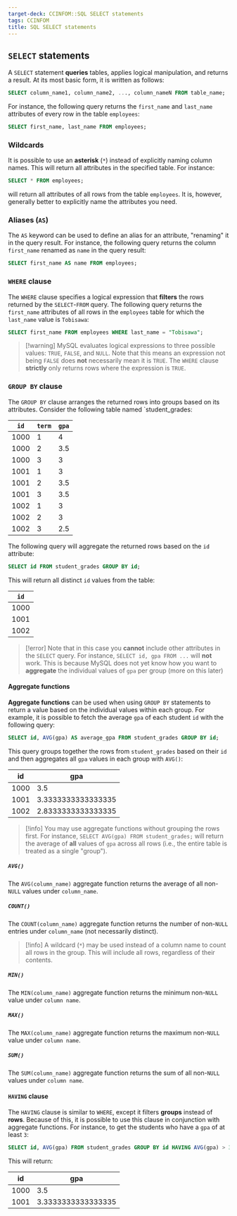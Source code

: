 ```yaml
---
target-deck: CCINFOM::SQL SELECT statements
tags: CCINFOM
title: SQL SELECT statements
---
```


## `SELECT` statements

A `SELECT` statement **queries** tables, applies logical manipulation, and returns a result. At its most basic form, it is written as follows:

```sql
SELECT column_name1, column_name2, ..., column_nameN FROM table_name;
```

For instance, the following query returns the `first_name` and `last_name` attributes of every row in the table `employees`:

```sql
SELECT first_name, last_name FROM employees;
```

<!--ID: 1728391428978-->

### Wildcards

It is possible to use an **asterisk** (`*`) instead of explicitly naming column names. This will return all attributes in the specified table. For instance:

```sql
SELECT * FROM employees;
```

will return all attributes of all rows from the table `employees`. It is, however, generally better to explicitly name the attributes you need.

<!--ID: 1728391428996-->

### Aliases (`AS`)

The `AS` keyword can be used to define an alias for an attribute, "renaming" it in the query result. For instance, the following query returns the column `first_name` renamed as `name` in the query result:

```sql
SELECT first_name AS name FROM employees;
```

<!--ID: 1728391429007-->

### `WHERE` clause

The `WHERE` clause specifies a logical expression that **filters** the rows returned by the `SELECT`-`FROM` query. The following query returns the `first_name` attributes of all rows in the `employees` table for which the `last_name` value is `Tobisawa`:

```sql
SELECT first_name FROM employees WHERE last_name = "Tobisawa";
```

>[!warning] MySQL evaluates logical expressions to three possible values: `TRUE`, `FALSE`, and `NULL`.
>Note that this means an expression not being `FALSE` does **not** necessarily mean it is `TRUE`. The `WHERE` clause **strictly** only returns rows where the expression is `TRUE`.

<!--ID: 1728391429016-->

### `GROUP BY` clause

The `GROUP BY` clause arranges the returned rows into groups based on its attributes. Consider the following table named `student_grades:

|`id`|`term`|`gpa`|
|---|---|---|
|1000|1|4|
|1000|2|3.5|
|1000|3|3|
|1001|1|3|
|1001|2|3.5|
|1001|3|3.5|
|1002|1|3|
|1002|2|3|
|1002|3|2.5|

The following query will aggregate the returned rows based on the `id` attribute:

```sql
SELECT id FROM student_grades GROUP BY id;
```

This will return all distinct `id` values from the table:

|`id`|
|---|
|1000|
|1001|
|1002|

>[!error] Note that in this case you **cannot** include other attributes in the `SELECT` query.
>For instance, `SELECT id, gpa FROM ...` will **not** work. This is because MySQL does not yet know how you want to **aggregate** the individual values of `gpa` per group (more on this later)

<!--ID: 1728391429027-->

#### Aggregate functions

**Aggregate functions** can be used when using `GROUP BY` statements to return a value based on the individual values within each group. For example, it is possible to fetch the average `gpa` of each student `id` with the following query:

```sql
SELECT id, AVG(gpa) AS average_gpa FROM student_grades GROUP BY id;
```

This query groups together the rows from `student_grades` based on their `id` and then aggregates all `gpa` values in each group with `AVG()`:

|id|gpa|
|---|---|
|1000|3.5|
|1001|3.3333333333333335|
|1002|2.8333333333333335|

>[!info] You may use aggregate functions without grouping the rows first.
>For instance, `SELECT AVG(gpa) FROM student_grades;` will return the average of **all** values of `gpa` across all rows (i.e., the entire table is treated as a single "group").

<!--ID: 1728391429035-->

##### `AVG()`

The `AVG(column_name)` aggregate function returns the average of all non-`NULL` values under `column_name`.

<!--ID: 1728391429045-->

##### `COUNT()`

The `COUNT(column_name)` aggregate function returns the number of non-`NULL` entries under `column_name` (not necessarily distinct).

>[!info] A wildcard (`*`) may be used instead of a column name to count all rows in the group.
>This will include all rows, regardless of their contents.

<!--ID: 1728391429054-->

##### `MIN()`

The `MIN(column_name)` aggregate function returns the minimum non-`NULL` value under `column name`.

<!--ID: 1728391429064-->

##### `MAX()`

The `MAX(column_name)` aggregate function returns the maximum non-`NULL` value under `column name`.

<!--ID: 1728391429072-->

##### `SUM()`

The `SUM(column_name)` aggregate function returns the sum of all non-`NULL` values under `column name`.

<!--ID: 1728391429081-->

#### `HAVING` clause

The `HAVING` clause is similar to `WHERE`, except it filters **groups** instead of **rows**. Because of this, it is possible to use this clause in conjunction with aggregate functions. For instance, to get the students who have a `gpa` of at least `3`:

```sql
SELECT id, AVG(gpa) FROM student_grades GROUP BY id HAVING AVG(gpa) > 3;
```

This will return:

|id|gpa|
|---|---|
|1000|3.5|
|1001|3.3333333333333335|

<!--ID: 1728391429090-->
